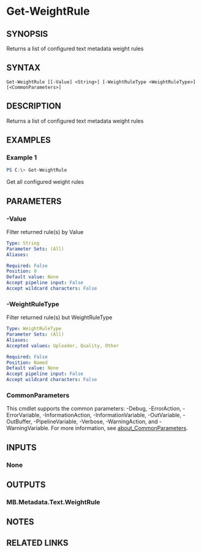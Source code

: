 ﻿---
external help file: MB.Metadata.dll-Help.xml
Module Name: MB.Metadata
online version:
schema: 2.0.0
---

# Get-WeightRule

## SYNOPSIS
Returns a list of configured text metadata weight rules

## SYNTAX

```
Get-WeightRule [[-Value] <String>] [-WeightRuleType <WeightRuleType>] [<CommonParameters>]
```

## DESCRIPTION
Returns a list of configured text metadata weight rules

## EXAMPLES

### Example 1
```powershell
PS C:\> Get-WeightRule
```

Get all configured weight rules

## PARAMETERS

### -Value
Filter returned rule(s) by Value

```yaml
Type: String
Parameter Sets: (All)
Aliases:

Required: False
Position: 0
Default value: None
Accept pipeline input: False
Accept wildcard characters: False
```

### -WeightRuleType
Filter returned rule(s) but WeightRuleType

```yaml
Type: WeightRuleType
Parameter Sets: (All)
Aliases:
Accepted values: Uploader, Quality, Other

Required: False
Position: Named
Default value: None
Accept pipeline input: False
Accept wildcard characters: False
```

### CommonParameters
This cmdlet supports the common parameters: -Debug, -ErrorAction, -ErrorVariable, -InformationAction, -InformationVariable, -OutVariable, -OutBuffer, -PipelineVariable, -Verbose, -WarningAction, and -WarningVariable. For more information, see [about_CommonParameters](http://go.microsoft.com/fwlink/?LinkID=113216).

## INPUTS

### None
## OUTPUTS

### MB.Metadata.Text.WeightRule
## NOTES

## RELATED LINKS
